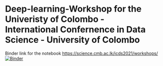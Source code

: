 # Deep-learning-Workshop for the Univeristy of Colombo - International Confernence in Data Science - University of Colombo
Binder link for the notebook
https://science.cmb.ac.lk/icds2021/workshops/
[![Binder](https://mybinder.org/badge_logo.svg)](https://mybinder.org/v2/gh/devink07/deep-learning-UoC/blob/main/Deep_Learning_Collab_Master.ipynb/HEAD)

